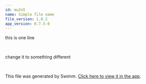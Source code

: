 ```yaml
---
id: mu2n5
name: Simple file name
file_version: 1.0.2
app_version: 0.7.5-0
---
```


this is one line

<br/>

change it to something different

<br/>

This file was generated by Swimm. [Click here to view it in the app](https://swimm-web-app.web.app/repos/Z2l0aHViJTNBJTNBc3ItZXh0ZW5zaW9uJTNBJTNBZG91ZWs=/docs/mu2n5).